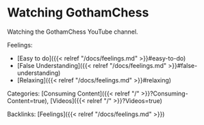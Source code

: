 # Watching GothamChess

Watching the GothamChess YouTube channel.

Feelings: 

  - [Easy to do]({{< relref "/docs/feelings.md" >}}#easy-to-do)
  - [False Understanding]({{< relref "/docs/feelings.md" >}}#false-understanding)
  - [Relaxing]({{< relref "/docs/feelings.md" >}}#relaxing)

Categories:
[Consuming Content]({{< relref "/" >}}?Consuming-Content=true),
[Videos]({{< relref "/" >}}?Videos=true)

Backlinks:
[Feelings]({{< relref "/docs/feelings.md" >}})